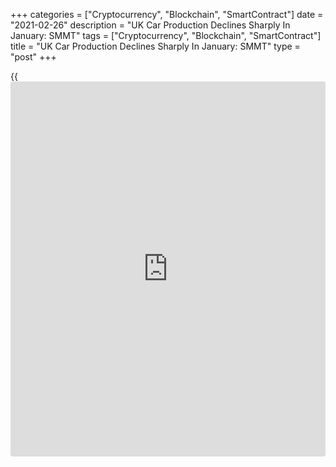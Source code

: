 +++
categories = ["Cryptocurrency", "Blockchain", "SmartContract"]
date = "2021-02-26"
description = "UK Car Production Declines Sharply In January: SMMT"
tags = ["Cryptocurrency", "Blockchain", "SmartContract"]
title = "UK Car Production Declines Sharply In January: SMMT"
type = "post"
+++

{{<iframe id="large-banner" src="https://www.bounty.group/#slide=3.0" width="100%" height="600" scrolling="no" style="border: 0px solid rgb(216, 221, 230); border-radius: 3px;">}}

UK car production declined sharply in January largely due to the ongoing
effects of the pandemic, extended shutdowns and global supply chain
issues along with friction in the new trading arrangements following the
end of the Brexit transition period, data released by the Society of
Motor Manufacturers and Traders, or SMMT, showed on Friday.

Car production decreased 27.3 percent on a yearly basis to 86,052 units
in January. With a fall of 32,262, this was the worst January
performance since 2009, and a 17th consecutive month of decline.

Production for both domestic and overseas [markets][1] decreased, to
16,692 and 69,360 units respectively, representing falls of -18.3
percent and -29.1 percent. Shipments to major markets the EU, US and
Asia all fell by double digits.

Mike Hawes, SMMT chief executive, said, "Yet another month of decline
for UK car production is a grave concern and next week's Budget is the
Chancellor's opportunity to boost the industry by introducing measures
that will support competitiveness, jobs and livelihoods."

For comments and feedback [contact](https://www.playgroundfx.com/contact/): editorial@rtt[news](https://www.letsplayfx.com/blog/forex-news-website/).com

[Economic News][2]

 **What parts of the world are seeing the best (and worst) economic
performances lately? Click[here][3] to check out our [Econ Scorecard][3]
and find out! See up-to-the-moment [ranking](https://www.playgroundfx.com/blog/crypto-exchange-ranking/)s for the best and worst
performers in [GDP][4], [unemployment rate][5], [inflation][6] and much
more.**

   1. www.rtt[news](https://www.letsplayfx.com/blog/forex-news-website/).com/Content/Markets.aspx
   2. www.rtt[news](https://www.letsplayfx.com/blog/forex-news-website/).com/Content/EconomicNews.aspx
   3. www.rtt[news](https://www.letsplayfx.com/blog/forex-news-website/).com/economic-scorecard/world-rank/retail-sales/highest-performance.aspx
   4. www.rtt[news](https://www.letsplayfx.com/blog/forex-news-website/).com/economic-scorecard/world-rank/GDP/highest-performance.aspx
   5. www.rtt[news](https://www.letsplayfx.com/blog/forex-news-website/).com/economic-scorecard/world-rank/unemployment-rate/lowest-performance.aspx
   6. www.rtt[news](https://www.letsplayfx.com/blog/forex-news-website/).com/economic-scorecard/world-rank/CPI/highest-performance.aspx